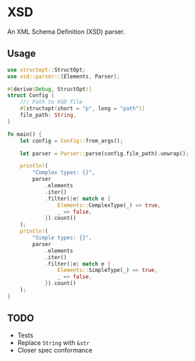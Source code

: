 # XSD

An XML Schema Definition (XSD) parser.

## Usage

``` rust
use structopt::StructOpt;
use xsd::parser::{Elements, Parser};

#[derive(Debug, StructOpt)]
struct Config {
    /// Path to XSD file
    #[structopt(short = "p", long = "path")]
    file_path: String,
}

fn main() {
    let config = Config::from_args();

    let parser = Parser::parse(config.file_path).unwrap();

    println!(
        "Complex types: {}",
        parser
            .elements
            .iter()
            .filter(|e| match e {
                Elements::ComplexType(_) => true,
                _ => false,
            }).count()
    );
    println!(
        "Simple types: {}",
        parser
            .elements
            .iter()
            .filter(|e| match e {
                Elements::SimpleType(_) => true,
                _ => false,
            }).count()
    );
}
```

## TODO

* Tests
* Replace `String` with `&str`
* Closer spec conformance
